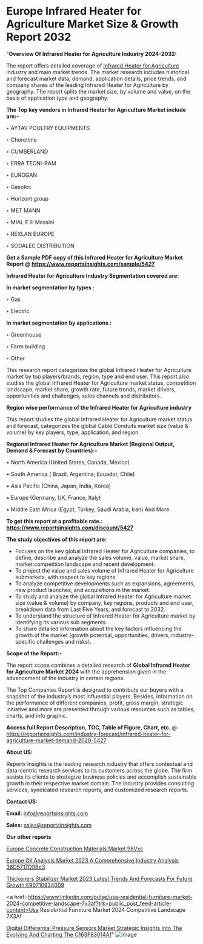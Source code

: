 # Europe Infrared Heater for Agriculture Market Size & Growth Report 2032

"<strong>Overview Of Infrared Heater for Agriculture Industry 2024-2032:</strong>

The report offers detailed coverage of <a href=https://www.reportsinsights.com/sample/5427>Infrared Heater for Agriculture</a> industry and main market trends. The market research includes historical and forecast market data, demand, application details, price trends, and company shares of the leading Infrared Heater for Agriculture by geography. The report splits the market size, by volume and value, on the basis of application type and geography.

<strong>The Top key vendors in Infrared Heater for Agriculture Market include are:- </strong>

‣ AYTAV POULTRY EQUIPMENTS

‣ Choretime

‣ CUMBERLAND

‣ ERRA TECNI-RAM

‣ EUROGAN

‣ Gasolec

‣ Horizont group

‣ MET MANN

‣ MIAL F.lli Massini

‣ REXLAN EUROPE

‣ SODALEC DISTRIBUTION

<strong>Get a Sample PDF copy of this Infrared Heater for Agriculture Market Report </strong><strong>@ <a href=https://www.reportsinsights.com/sample/5427 style=color:#0000ff;>https://www.reportsinsights.com/sample/5427</a> </strong>

<strong>Infrared Heater for Agriculture Industry Segmentation covered are:</strong>

<strong>In market segmentation by types : </strong>

‣ Gas

‣ Electric

<strong>In market segmentation by applications : </strong>

‣ Greenhouse

‣ Farm building

‣ Other

This research report categorizes the global Infrared Heater for Agriculture market by top players/brands, region, type and end user. This report also studies the global Infrared Heater for Agriculture market status, competition landscape, market share, growth rate, future trends, market drivers, opportunities and challenges, sales channels and distributors.

<strong>Region wise performance of the Infrared Heater for Agriculture industry</strong><strong> </strong>

This report studies the global Infrared Heater for Agriculture market status and forecast, categorizes the global Cable Conduits market size (value &amp; volume) by key players, type, application, and region. 

<strong>Regional Infrared Heater for Agriculture Market (Regional Output, Demand &amp; Forecast by Countries):-</strong>

• North America (United States, Canada, Mexico)

• South America ( Brazil, Argentina, Ecuador, Chile)

• Asia Pacific (China, Japan, India, Korea)

• Europe (Germany, UK, France, Italy)

• Middle East Africa (Egypt, Turkey, Saudi Arabia, Iran) And More.

<strong>To get this report at a profitable rate.: <a href=https://www.reportsinsights.com/discount/5427 style=color:#0000ff;>https://www.reportsinsights.com/discount/5427</a></strong>

<strong>The study objectives of this report are:</strong>
<ul>
  <li>Focuses on the key global Infrared Heater for Agriculture companies, to define, describe and analyze the sales volume, value, market share, market competition landscape and recent development.</li>
  <li>To project the value and sales volume of Infrared Heater for Agriculture submarkets, with respect to key regions.</li>
  <li>To analyze competitive developments such as expansions, agreements, new product launches, and acquisitions in the market.</li>
  <li>To study and analyze the global Infrared Heater for Agriculture market size (value &amp; volume) by company, key regions, products and end user, breakdown data from Last Five Years, and forecast to 2032.</li>
  <li>To understand the structure of Infrared Heater for Agriculture market by identifying its various sub segments.</li>
  <li>To share detailed information about the key factors influencing the growth of the market (growth potential, opportunities, drivers, industry-specific challenges and risks).</li>
</ul>
<strong>Scope of the Report:-</strong><strong> </strong>

The report scope combines a detailed research of <strong>Global Infrared Heater for Agriculture Market 2024 </strong>with the apprehension given in the advancement of the industry in certain regions.

The Top Companies Report is designed to contribute our buyers with a snapshot of the industry’s most influential players. Besides, information on the performance of different companies, profit, gross margin, strategic initiative and more are presented through various resources such as tables, charts, and info graphic.

<strong>Access full Report Description, TOC, Table of Figure, Chart, etc. </strong>@   <a href=https://reportsinsights.com/industry-forecast/infrared-heater-for-agriculture-market-demand-2020-5427 style=color:#0000ff;>https://reportsinsights.com/industry-forecast/infrared-heater-for-agriculture-market-demand-2020-5427</a>

<strong>About US:</strong>

Reports Insights is the leading research industry that offers contextual and data-centric research services to its customers across the globe. The firm assists its clients to strategize business policies and accomplish sustainable growth in their respective market domain. The industry provides consulting services, syndicated research reports, and customized research reports.

<strong>Contact US:</strong>

<p class=""""><b>Email:</b> <a href=mailto:info@reportsinsights.com>info@reportsinsights.com</a></p>
<p class=""""><b>Sales:</b> <a href=mailto:sales@reportsinsights.com>sales@reportsinsights.com</a></p>

<strong>Our other reports</strong>

<a href=https://www.linkedin.com/pulse/europe-concrete-construction-materials-market-98vxc/>Europe Concrete Construction Materials Market 98Vxc</a>

<a href=https://medium.com/@yadavahaan91/europe-oil-analysis-market-2023-a-comprehensive-industry-analysis-36d5717d9be3>Europe Oil Analysis Market 2023 A Comprehensive Industry Analysis 36D5717D9Be3</a>

<a href=https://medium.com/@g65914336/thickeners-stabilizer-market-2023-latest-trends-and-forecasts-for-future-growth-e90710934009>Thickeners Stabilizer Market 2023 Latest Trends And Forecasts For Future Growth E90710934009</a>

<a href=https://www.linkedin.com/pulse/usa-residential-furniture-market-2024-competitive-landscape-7x3af?trk=public_post_feed-article-content>Usa Residential Furniture Market 2024 Competitive Landscape 7X3Af</a>

<a href=https://medium.com/@ruchikakadam73/digital-differential-pressure-sensors-market-strategic-insights-into-the-evolving-and-charting-the-c163f83014af>Digital Differential Pressure Sensors Market Strategic Insights Into The Evolving And Charting The C163F83014Af</a>"
![image](https://github.com/alenayasaki/alenayasaki/assets/158404695/55d51e06-acf7-4990-9ed5-745af13f389f)

